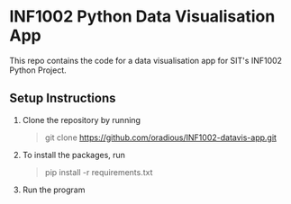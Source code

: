 # INF1002 Python Data Visualisation App

This repo contains the code for a data visualisation app for SIT's INF1002 Python Project.

## Setup Instructions

1. Clone the repository by running
    > git clone <https://github.com/oradious/INF1002-datavis-app.git>
2. To install the packages, run
   > pip install -r requirements.txt
3. Run the program
